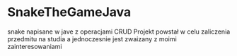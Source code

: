 # SnakeTheGameJava
snake napisane w jave z operacjami CRUD
Projekt powstał w celu zaliczenia przedmitu na studia a jednoczesnie jest zwaizany z moimi zainteresowaniami
